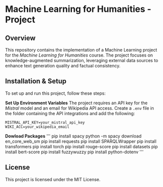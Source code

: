 # Machine Learning for Humanities - Project

## Overview
This repository contains the implementation of a Machine Learning project for the *Machine Learning for Humanities* course. The project focuses on knowledge-augmented summarization, leveraging external data sources to enhance text generation quality and factual consistency.

## Installation & Setup
To set up and run this project, follow these steps:

 **Set Up Environment Variables**
   The project requires an API key for the *Mistral* model and an email for Wikipedia API access. Create a `.env` file in the folder containing the API integrations and add the following:
   ```env
   MISTRAL_API_KEY=your_mistral_api_key
   WIKI_ACC=your_wikipedia_email
   ```
  **Dowload Packages**
  '''
  pip install spacy
  python -m spacy download en_core_web_sm
  pip install requests
  pip install SPARQLWrapper
  pip install transformers
  pip install torch
  pip install rouge-score
  pip install datasets
  pip install bert-score
  pip install fuzzywuzzy
  pip install python-dotenv
  '''
## License
This project is licensed under the MIT License.



